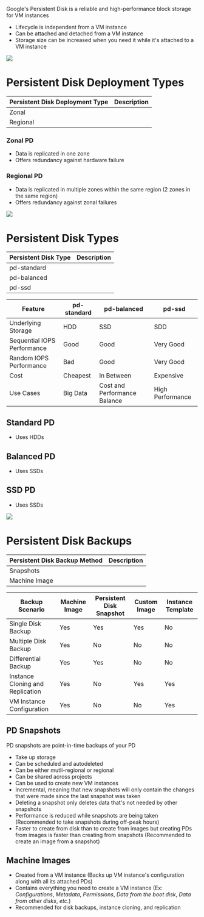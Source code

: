 Google's Persistent Disk is a reliable and high-performance block storage for VM instances

* Lifecycle is independent from a VM instance
* Can be attached and detached from a VM instance
* Storage size can be increased when you need it while it's attached to a VM instance

![](https://github.com/JonmarCorpuz/SecondBrain/blob/main/Assets/Whitespace.png)

# Persistent Disk Deployment Types 

| Persistent Disk Deployment Type | Description |
| --- | --- |
| Zonal | |
| Regional | |

### Zonal PD

* Data is replicated in one zone
* Offers redundancy against hardware failure

### Regional PD

* Data is replicated in multiple zones within the same region (2 zones in the same region)
* Offers redundancy against zonal failures 

![](https://github.com/JonmarCorpuz/SecondBrain/blob/main/Assets/Whitespace.png)

# Persistent Disk Types

| Persistent Disk Type | Description |
| --- | --- |
| pd-standard | |
| pd-balanced | |
| pd-ssd | |

| Feature | pd-standard | pd-balanced | pd-ssd |
| --- | --- | --- | --- |
| Underlying Storage | HDD | SSD | SDD |
| Sequential IOPS Performance | Good | Good | Very Good |
| Random IOPS Performance | Bad | Good | Very Good |
| Cost | Cheapest | In Between | Expensive |
| Use Cases | Big Data | Cost and Performance Balance | High Performance |

## Standard PD

* Uses HDDs

## Balanced PD

* Uses SSDs

## SSD PD

* Uses SSDs

![](https://github.com/JonmarCorpuz/SecondBrain/blob/main/Assets/Whitespace.png)

# Persistent Disk Backups

| Persistent Disk Backup Method | Description |
| --- | --- |
| Snapshots | |
| Machine Image | |

| Backup Scenario | Machine Image | Persistent Disk Snapshot | Custom Image | Instance Template |
| --- | --- | --- | --- | --- |
| Single Disk Backup | Yes | Yes | Yes | No |
| Multiple Disk Backup | Yes | No | No | No |
| Differential Backup | Yes | Yes | No | No |
| Instance Cloning and Replication | Yes | No | Yes | Yes |
| VM Instance Configuration | Yes | No | No | Yes |

## PD Snapshots

PD snapshots are point-in-time backups of your PD

* Take up storage
* Can be scheduled and autodeleted
* Can be either mutli-regional or regional
* Can be shared across projects
* Can be used to create new VM instances
* Incremental, meaning that new snapshots will only contain the changes that were made since the last snapshot was taken
* Deleting a snapshot only deletes data that's not needed by other snapshots
* Performance is reduced while snapshots are being taken (Recommended to take snapshots during off-peak hours)
* Faster to create from disk than to create from images but creating PDs from images is faster than creating from snapshots (Recommended to create an image from a snapshot)

## Machine Images

* Created from a VM instance (Backs up VM instance's configuration along with all its attached PDs)
* Contains everything you need to create a VM instance (Ex: *Configurations*, *Metadata*, *Permissions*, *Data from the boot disk*, *Data from other disks*, *etc.*)
* Recommended for disk backups, instance cloning, and replication
